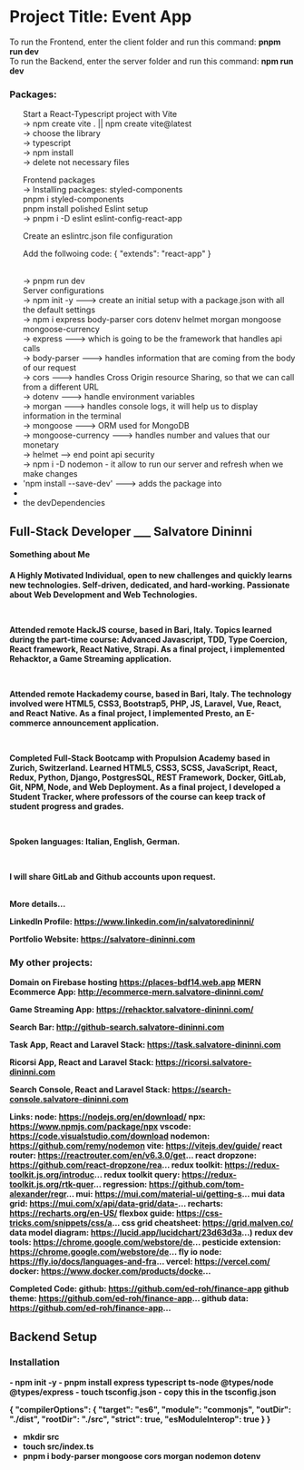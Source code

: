 <h1>Project Title: Event App</h1>

To run the Frontend, enter the client folder and run this command: <b>pnpm run dev</b> <br/>
To run the Backend, enter the server folder and run this command: <b>npm run dev</b><br/>
<h3>Packages:</h3>
<ul>
   Start a React-Typescript project with Vite<br/>
	→ npm create vite . || npm create vite@latest <br/>
	→ choose the library<br/>
	→ typescript<br/>
	→ npm install<br/>
	→ delete not necessary files<br/>
 
  Frontend packages<br/>
	→ Installing packages:   styled-components   
  pnpm i styled-components <br/> 
	pnpm install polished
  Eslint setup<br/>
	→ pnpm i -D eslint eslint-config-react-app <br/>

  Create an eslintrc.json file configuration <br/>

  Add the follwoing code: 
	{
  "extends": "react-app"
  }<br/>

  <br/>
	→ pnpm run dev <br/>
  Server configurations  <br/>
	→ npm init -y ---> create an initial setup with a package.json with all the default settings<br/>
	→ npm i express body-parser cors dotenv helmet morgan mongoose mongoose-currency <br/>
	→ express ---> which is going to be the framework that handles api calls   <br/>
	→ body-parser ---> handles information that are coming from the body of our request   <br/>
	→ cors ---> handles Cross Origin resource Sharing, so that we can call from a different URL    <br/>
	→ dotenv ---> handle environment variables   <br/>
	→ morgan ---> handles console logs, it will help us to display information in the terminal   <br/>
	→ mongoose ---> ORM used for MongoDB   <br/>
	→ mongoose-currency  ---> handles number and values that our monetary    <br/>
	→ helmet --> end point api security  <br/>
	→ npm i -D nodemon - it allow to run our server and refresh when we make changes   <br/>

  <li>'npm install --save-dev' ---> adds the package into <li>
  <li>the devDependencies</li>
</ul>

<h2>Full-Stack Developer ___ <span>Salvatore Dininni</span></h2>

<h4>Something about Me<h4>
<p>A Highly Motivated Individual, open to new challenges and quickly learns new technologies. Self-driven, dedicated, and hard-working. Passionate about Web Development and Web Technologies.</p>
<br/>
<p>
Attended remote HackJS course, based in Bari, Italy. Topics learned during the part-time course: Advanced Javascript, TDD, Type Coercion, React framework, React Native, Strapi. As a final project, i implemented Rehacktor, a Game Streaming application.
</p>
<br/>
<p>
Attended remote Hackademy course, based in Bari, Italy. The technology involved were HTML5, CSS3, Bootstrap5, PHP, JS, Laravel, Vue, React, and React Native. As a final project, I implemented Presto, an E-commerce announcement application.
</p>
<br/>
<p>
Completed Full-Stack Bootcamp with Propulsion Academy based in Zurich, Switzerland. Learned HTML5, CSS3, SCSS, JavaScript, React, Redux, Python, Django, PostgresSQL, REST Framework, Docker, GitLab, Git, NPM, Node, and Web Deployment. As a final project, I developed a Student Tracker, where professors of the course can keep track of student progress and grades. 
</p>
<br/>
<p>
Spoken languages: Italian, English, German.</p>
<br/>
<p>
I will share GitLab and Github accounts upon request.</p>
<br/>
<strong>More details...<strong>

<b>LinkedIn Profile: <a href="https://www.linkedin.com/in/salvatoredininni/" >https://www.linkedin.com/in/salvatoredininni/ </a></b>

<b>Portfolio Website: <a href="https://salvatore-dininni.com/" >https://salvatore-dininni.com</a></b> 

<h3>My other projects:</h3>

<strong>Domain on Firebase hosting</strong>
https://places-bdf14.web.app
<b>MERN Ecommerce App: <a href="http://ecommerce-mern.salvatore-dininni.com/" >http://ecommerce-mern.salvatore-dininni.com/</a></b> 

<b>Game Streaming App: <a href="https://rehacktor.salvatore-dininni.com/" >https://rehacktor.salvatore-dininni.com/</a></b> 

<b>Search Bar: <a href="http://github-search.salvatore-dininni.com">http://github-search.salvatore-dininni.com</a></b>

<b>Task App, React and Laravel Stack: <a href="https://task.salvatore-dininni.com">https://task.salvatore-dininni.com</a></b>

<b>Ricorsi App, React and Laravel Stack: <a href="https://ricorsi.salvatore-dininni.com">https://ricorsi.salvatore-dininni.com</a></b>

<b>Search Console, React and Laravel Stack: <a href="https://search-console.salvatore-dininni.com">https://search-console.salvatore-dininni.com</a></b>

Links: 
node: https://nodejs.org/en/download/ 
npx: https://www.npmjs.com/package/npx
vscode: https://code.visualstudio.com/download
nodemon: https://github.com/remy/nodemon
vite: https://vitejs.dev/guide/ 
react router: https://reactrouter.com/en/v6.3.0/get... 
react dropzone: https://github.com/react-dropzone/rea...
redux toolkit: https://redux-toolkit.js.org/introduc... 
redux toolkit query: https://redux-toolkit.js.org/rtk-quer... 
regression: https://github.com/tom-alexander/regr...
mui: https://mui.com/material-ui/getting-s...
mui data grid: https://mui.com/x/api/data-grid/data-...
recharts: https://recharts.org/en-US/
flexbox guide: https://css-tricks.com/snippets/css/a...
css grid cheatsheet: https://grid.malven.co/
data model diagram: https://lucid.app/lucidchart/23d63d3a...)
redux dev tools: https://chrome.google.com/webstore/de...
pesticide extension: https://chrome.google.com/webstore/de...
fly io node: https://fly.io/docs/languages-and-fra...
vercel: https://vercel.com/
docker: https://www.docker.com/products/docke...

Completed Code: 
github: https://github.com/ed-roh/finance-app
github theme: https://github.com/ed-roh/finance-app...
github data: https://github.com/ed-roh/finance-app...

<h2>Backend Setup</h2>

<h3>Installation</h3>
- npm init -y 
- pnpm install express typescript ts-node @types/node @types/express
- touch tsconfig.json
- copy this in the tsconfig.json

{
  "compilerOptions": {
    "target": "es6",
    "module": "commonjs",
    "outDir": "./dist",
    "rootDir": "./src",
    "strict": true,
    "esModuleInterop": true
  }
}

- mkdir src 
- touch src/index.ts
- pnpm i body-parser mongoose cors morgan  nodemon dotenv
